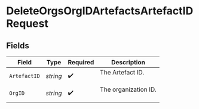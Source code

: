 # DeleteOrgsOrgIDArtefactsArtefactIDRequest


## Fields

| Field                  | Type                   | Required               | Description            |
| ---------------------- | ---------------------- | ---------------------- | ---------------------- |
| `ArtefactID`           | *string*               | :heavy_check_mark:     | The Artefact ID.<br/><br/> |
| `OrgID`                | *string*               | :heavy_check_mark:     | The organization ID.<br/><br/> |